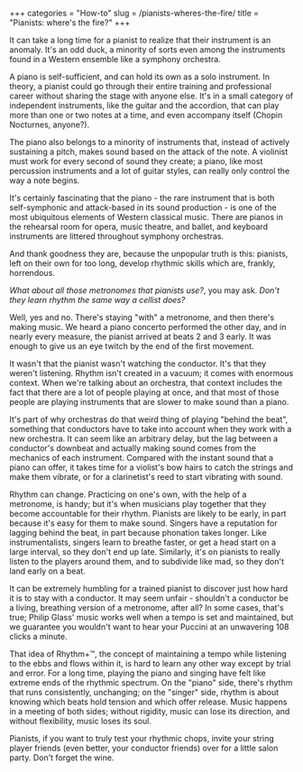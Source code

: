 +++
categories = "How-to"
slug = /pianists-wheres-the-fire/
title = "Pianists: where&#039;s the fire?"
+++

It can take a long time for a pianist to realize that their instrument is an anomaly. It's an odd duck, a minority of sorts even among the instruments found in a Western ensemble like a symphony orchestra. 

A piano is self-sufficient, and can hold its own as a solo instrument. In theory, a pianist could go through their entire training and professional career without sharing the stage with anyone else. It's in a small category of independent instruments, like the guitar and the accordion, that can play more than one or two notes at a time, and even accompany itself (Chopin Nocturnes, anyone?).

The piano also belongs to a minority of instruments that, instead of actively sustaining a pitch, makes sound based on the attack of the note. A violinist must work for every second of sound they create; a piano, like most percussion instruments and a lot of guitar styles, can really only control the way a note begins.

It's certainly fascinating that the piano - the rare instrument that is both self-symphonic and attack-based in its sound production - is one of the most ubiquitous elements of Western classical music. There are pianos in the rehearsal room for opera, music theatre, and ballet, and keyboard instruments are littered throughout symphony orchestras.

And thank goodness they are, because the unpopular truth is this: pianists, left on their own for too long, develop rhythmic skills which are, frankly, horrendous.

*What about all those metronomes that pianists use?*, you may ask. *Don't they learn rhythm the same way a cellist does?* 

Well, yes and no. There's staying "with" a metronome, and then there's making music. We heard a piano concerto performed the other day, and in nearly every measure, the pianist arrived at beats 2 and 3 early. It was enough to give us an eye twitch by the end of the first movement. 

It wasn't that the pianist wasn't watching the conductor. It's that they weren't listening. Rhythm isn't created in a vacuum; it comes with enormous context. When we're talking about an orchestra, that context includes the fact that there are a lot of people playing at once, and that most of those people are playing instruments that are slower to make sound than a piano.

It's part of why orchestras do that weird thing of playing "behind the beat", something that conductors have to take into account when they work with a new orchestra. It can seem like an arbitrary delay, but the lag between a conductor's downbeat and actually making sound comes from the mechanics of each instrument. Compared with the instant sound that a piano can offer, it takes time for a violist's bow hairs to catch the strings and make them vibrate, or for a clarinetist's reed to start vibrating with sound.

Rhythm can change. Practicing on one's own, with the help of a metronome, is handy; but it's when musicians play together that they become accountable for their rhythm. Pianists are likely to be early, in part because it's easy for them to make sound. Singers have a reputation for lagging behind the beat, in part because phonation takes longer. Like instrumentalists, singers learn to breathe faster, or get a head start on a large interval, so they don't end up late. Similarly, it's on pianists to really listen to the players around them, and to subdivide like mad, so they don't land early on a beat.

It can be extremely humbling for a trained pianist to discover just how hard it is to stay with a conductor. It may seem unfair - shouldn't a conductor be a living, breathing version of a metronome, after all? In some cases, that's true; Philip Glass' music works well when a tempo is set and maintained, but we guarantee you wouldn't want to hear your Puccini at an unwavering 108 clicks a minute.

That idea of Rhythm+™, the concept of maintaining a tempo while listening to the ebbs and flows within it, is hard to learn any other way except by trial and error. For a long time, playing the piano and singing have felt like extreme ends of the rhythmic spectrum. On the "piano" side, there's rhythm that runs consistently, unchanging; on the "singer" side, rhythm is about knowing which beats hold tension and which offer release. Music happens in a meeting of both sides; without rigidity, music can lose its direction, and without flexibility, music loses its soul.

Pianists, if you want to truly test your rhythmic chops, invite your string player friends (even better, your conductor friends) over for a little salon party. Don't forget the wine.
